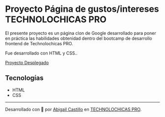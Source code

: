 # Proyecto Página de gustos/intereses TECHNOLOCHICAS PRO

El presente proyecto es un página clon de Google desarrollado para poner en práctica las habilidades obtenidad dentro del bootcamp de desarrollo frontend de Technolochicas PRO.

Fue desarrollado con HTML y CSS..

[Proyecto Desplegado](https://clon-google-tecnolochicas.vercel.app/)


## Tecnologías
* HTML
* CSS
---
Desarrollado con 💜 por [Abigail Castillo](https://www.behance.net/abigail_dsign) en [TECHNOLOCHICAS PRO](https://tecnolochicas.mx/).